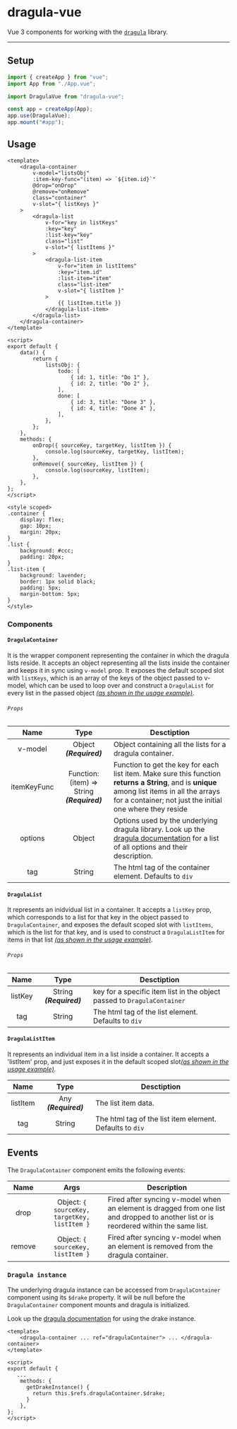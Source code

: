 # dragula-vue

Vue 3 components for working with the [`dragula`](https://github.com/bevacqua/dragula) library.

---

<!-- ## Install

The library is available on [npm](https://www.npmjs.com/) as [`dragula-vue`](https://www.npmjs.com/package/dragula-vue).

```bash
npm install --save dragula-vue
``` -->

## Setup

```js
import { createApp } from "vue";
import App from "./App.vue";

import DragulaVue from "dragula-vue";

const app = createApp(App);
app.use(DragulaVue);
app.mount("#app");
```

## Usage

```vue
<template>
    <dragula-container
        v-model="listsObj"
        :item-key-func="(item) => `${item.id}`"
        @drop="onDrop"
        @remove="onRemove"
        class="container"
        v-slot="{ listKeys }"
    >
        <dragula-list
            v-for="key in listKeys"
            :key="key"
            :list-key="key"
            class="list"
            v-slot="{ listItems }"
        >
            <dragula-list-item
                v-for="item in listItems"
                :key="item.id"
                :list-item="item"
                class="list-item"
                v-slot="{ listItem }"
            >
                {{ listItem.title }}
            </dragula-list-item>
        </dragula-list>
    </dragula-container>
</template>

<script>
export default {
    data() {
        return {
            listsObj: {
                todo: [
                    { id: 1, title: "Do 1" },
                    { id: 2, title: "Do 2" },
                ],
                done: [
                    { id: 3, title: "Done 3" },
                    { id: 4, title: "Done 4" },
                ],
            },
        };
    },
    methods: {
        onDrop({ sourceKey, targetKey, listItem }) {
            console.log(sourceKey, targetKey, listItem);
        },
        onRemove({ sourceKey, listItem }) {
            console.log(sourceKey, listItem);
        },
    },
};
</script>

<style scoped>
.container {
    display: flex;
    gap: 10px;
    margin: 20px;
}
.list {
    background: #ccc;
    padding: 20px;
}
.list-item {
    background: lavender;
    border: 1px solid black;
    padding: 5px;
    margin-bottom: 5px;
}
</style>
```

### Components

#### `DragulaContainer`

It is the wrapper component representing the container in which the dragula lists reside. It accepts an object representing all the lists inside the container and keeps it in sync using `v-model` prop. It exposes the default scoped slot with `listKeys`, which is an array of the keys of the object passed to v-model, which can be used to loop over and construct a `DragulaList` for every list in the passed object [_(as shown in the usage example)_](https://github.com/amdl89/dragula-vue3#usage).

###### `Props`

|    Name     |                    Type                     | Desctiption                                                                                                                                                                                                |
| :---------: | :-----------------------------------------: | ---------------------------------------------------------------------------------------------------------------------------------------------------------------------------------------------------------- |
|   v-model   |           Object **_(Required)_**           | Object containing all the lists for a dragula container.                                                                                                                                                   |
| itemKeyFunc | Function: (item) => String **_(Required)_** | Function to get the key for each list item. Make sure this function **returns a String**, and is **unique** among list items in all the arrays for a container; not just the initial one where they reside |
|   options   |                   Object                    | Options used by the underlying dragula library. Look up the [dragula documentation](https://github.com/bevacqua/dragula#dragulacontainers-options) for a list of all options and their description.        |
|     tag     |                   String                    | The html tag of the container element. Defaults to `div`                                                                                                                                                   |

#### `DragulaList`

It represents an inidvidual list in a container. It accepts a `listKey` prop, which corresponds to a list for that key in the object passed to `DragulaContainer`, and exposes the default scoped slot with `listItems`, which is the list for that key, and is used to construct a `DragulaListItem` for items in that list [_(as shown in the usage example)_](https://github.com/amdl89/dragula-vue3#usage).

###### `Props`

|  Name   |          Type           | Desctiption                                                             |
| :-----: | :---------------------: | ----------------------------------------------------------------------- |
| listKey | String **_(Required)_** | key for a specific item list in the object passed to `DragulaContainer` |
|   tag   |         String          | The html tag of the list element. Defaults to `div`                     |

#### `DragulaListItem`

It represents an individual item in a list inside a container. It accepts a 'listItem' prop, and just exposes it in the default scoped slot[_(as shown in the usage example)_](https://github.com/amdl89/dragula-vue3#usage).

|   Name   |         Type         | Desctiption                                              |
| :------: | :------------------: | -------------------------------------------------------- |
| listItem | Any **_(Required)_** | The list item data.                                      |
|   tag    |        String        | The html tag of the list item element. Defaults to `div` |

## Events

The `DragulaContainer` component emits the following events:

|  Name  |                     Args                     | Description                                                                                                                            |
| :----: | :------------------------------------------: | -------------------------------------------------------------------------------------------------------------------------------------- |
|  drop  | Object: `{ sourceKey, targetKey, listItem }` | Fired after syncing v-model when an element is dragged from one list and dropped to another list or is reordered within the same list. |
| remove |      Object: `{ sourceKey, listItem }`       | Fired after syncing v-model when an element is removed from the dragula container.                                                     |

### `Dragula instance`

The underlying dragula instance can be accessed from `DragulaContainer` component using its `$drake` property. It will be null before the `DragulaContainer` component mounts and dragula is initialized.

Look up the [dragula documentation](https://github.com/bevacqua/dragula#api) for using the drake instance.

```vue
<template>
    <dragula-container ... ref="dragulaContainer"> ... </dragula-container>
</template>

<script>
export default {
   ...
    methods: {
      getDrakeInstance() {
        return this.$refs.dragulaContainer.$drake;
      }
    },
};
</script>
```
